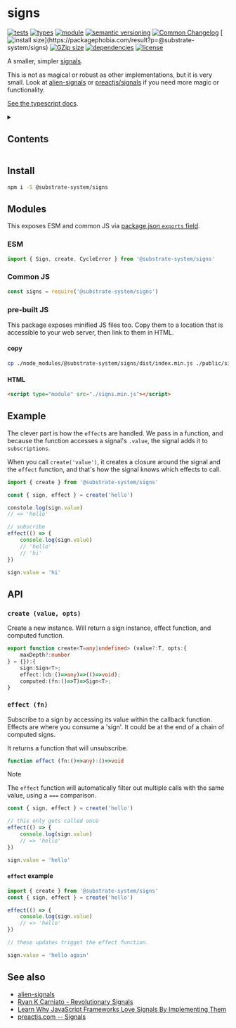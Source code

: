 # signs
[![tests](https://img.shields.io/github/actions/workflow/status/substrate-system/signs/nodejs.yml?style=flat-square)](https://github.com/substrate-system/signs/actions/workflows/nodejs.yml)
[![types](https://img.shields.io/npm/types/@substrate-system/signs?style=flat-square)](README.md)
[![module](https://img.shields.io/badge/module-ESM%2FCJS-blue?style=flat-square)](README.md)
[![semantic versioning](https://img.shields.io/badge/semver-2.0.0-blue?logo=semver&style=flat-square)](https://semver.org/)
[![Common Changelog](https://nichoth.github.io/badge/common-changelog.svg)](./CHANGELOG.md)
[![install size](https://flat.badgen.net/packagephobia/install/@substrate-system/signs?)](https://packagephobia.com/result?p=@substrate-system/signs)
[![GZip size](https://flat.badgen.net/bundlephobia/minzip/@substrate-system/signs?color=green)](https://bundlephobia.com/package/@substrate-system/signs)
[![dependencies](https://img.shields.io/badge/dependencies-zero-brightgreen.svg?style=flat-square)](package.json)
[![license](https://img.shields.io/badge/license-Big_Time-blue?style=flat-square)](LICENSE)


A smaller, simpler [signals](https://github.com/tc39/proposal-signals).

This is not as magical or robust as other implementations, but it is very small.
Look at [alien-signals](https://github.com/stackblitz/alien-signals) or
[preactjs/signals](https://github.com/preactjs/signals) if you need more
magic or functionality.

[See the typescript docs](https://substrate-system.github.io/signs/).

<details><summary><h2>Contents</h2></summary>

<!-- toc -->

- [Install](#install)
- [Modules](#modules)
  * [ESM](#esm)
  * [Common JS](#common-js)
  * [pre-built JS](#pre-built-js)
- [Example](#example)
- [API](#api)
  * [`create (value, opts)`](#create-value-opts)
  * [`effect (fn)`](#effect-fn)
- [See also](#see-also)

<!-- tocstop -->

</details>

## Install

```sh
npm i -S @substrate-system/signs
```

## Modules

This exposes ESM and common JS via [package.json `exports` field](https://nodejs.org/api/packages.html#exports).

### ESM
```js
import { Sign, create, CycleError } from '@substrate-system/signs'
```

### Common JS
```js
const signs = require('@substrate-system/signs')
```

### pre-built JS
This package exposes minified JS files too. Copy them to a location that is
accessible to your web server, then link to them in HTML.

#### copy
```sh
cp ./node_modules/@substrate-system/signs/dist/index.min.js ./public/signs.min.js
```

#### HTML
```html
<script type="module" src="./signs.min.js"></script>
```

## Example

The clever part is how the `effect`s are handled. We pass in a function, and
because the function accesses a signal's `.value`, the signal adds it
to `subscriptions`.

When you call `create('value')`, it creates a closure around the signal and
the `effect` function, and that's how the signal knows which effects
to call.

```js
import { create } from '@substrate-system/signs'

const { sign, effect } = create('hello')

constole.log(sign.value)
// => 'hello'

// subscribe
effect(() => {
    console.log(sign.value)
    // 'hello'
    // 'hi'
})

sign.value = 'hi'
```

## API

### `create (value, opts)`

Create a new instance. Will return a sign instance, effect function, and
computed function.

```ts
export function create<T=any|undefined> (value?:T, opts:{
    maxDepth?:number
} = {}):{
    sign:Sign<T>;
    effect:(cb:()=>any)=>(()=>void);
    computed:(fn:()=>T)=>Sign<T>;
}
```

### `effect (fn)`

Subscribe to a sign by accessing its value within the callback function.
Effects are where you consume a 'sign'. It could be at the end of a chain of
computed signs.

It returns a function that will unsubscribe.

```ts
function effect (fn:()=>any):()=>void
```

> [!NOTE]  
> The `effect` function will automatically filter out multiple calls with the
> same value, using a `===` comparison.

```js
const { sign, effect } = create('hello')

// this only gets called once
effect(() => {
    console.log(sign.value)
    // => 'hello'
})

sign.value = 'hello'
```

#### `effect` example
```js
import { create } from '@substrate-system/signs'
const { sign, effect } = create('hello')

effect(() => {
    console.log(sign.value)
    // => 'hello'
})

// these updates trigget the effect function.

sign.value = 'hello again'
```


## See also

* [alien-signals](https://github.com/stackblitz/alien-signals)
* [Ryan K Carniato - Revolutionary Signals](https://youtu.be/Jp7QBjY5K34)
* [Learn Why JavaScript Frameworks Love Signals By Implementing Them](https://youtu.be/1TSLEzNzGQM)
* [preactjs.com -- Signals](https://preactjs.com/guide/v10/signals/)
